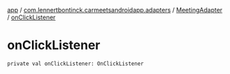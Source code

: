 [app](../../index.md) / [com.lennertbontinck.carmeetsandroidapp.adapters](../index.md) / [MeetingAdapter](index.md) / [onClickListener](./on-click-listener.md)

# onClickListener

`private val onClickListener: OnClickListener`